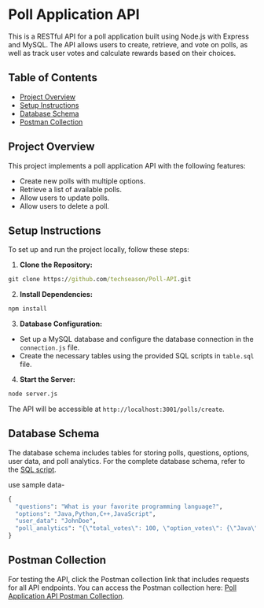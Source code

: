 # Poll Application API

This is a RESTful API for a poll application built using Node.js with Express and MySQL. The API allows users to create, retrieve, and vote on polls, as well as track user votes and calculate rewards based on their choices.

## Table of Contents

- [Project Overview](#project-overview)
- [Setup Instructions](#setup-instructions)
- [Database Schema](#database-schema)
- [Postman Collection](#postman-collection)


## Project Overview

This project implements a poll application API with the following features:

- Create new polls with multiple options.
- Retrieve a list of available polls.
- Allow users to update polls.
- Allow users to delete a poll.

## Setup Instructions

To set up and run the project locally, follow these steps:

1. **Clone the Repository:**
```cmd
git clone https://github.com/techseason/Poll-API.git
```

2. **Install Dependencies:**
```cmd
npm install
```

3. **Database Configuration:**
- Set up a MySQL database and configure the database connection in the `connection.js` file.
- Create the necessary tables using the provided SQL scripts in `table.sql` file.

4. **Start the Server:**
```cmd
node server.js
```

The API will be accessible at `http://localhost:3001/polls/create`.

## Database Schema

The database schema includes tables for storing polls, questions, options, user data, and poll analytics. For the complete database schema, refer to the [SQL script](table.sql).

use sample data-
```cmd
{
  "questions": "What is your favorite programming language?",
  "options": "Java,Python,C++,JavaScript",
  "user_data": "JohnDoe",
  "poll_analytics": "{\"total_votes\": 100, \"option_votes\": {\"Java\": 30, \"Python\": 40, \"C++\": 15, \"JavaScript\": 15}}"
}

```



## Postman Collection

For testing the API, click the Postman collection link that includes requests for all API endpoints. You can access the Postman collection here: [Poll Application API Postman Collection](https://www.postman.com/naruchan07/workspace/my-work/collection/27277026-a9717b72-02e6-46c0-b7d9-ede5a5263708?action=share&creator=27277026).


